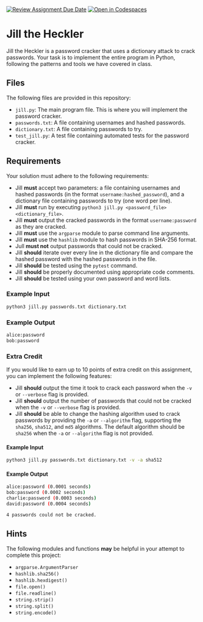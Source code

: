 [![Review Assignment Due Date](https://classroom.github.com/assets/deadline-readme-button-22041afd0340ce965d47ae6ef1cefeee28c7c493a6346c4f15d667ab976d596c.svg)](https://classroom.github.com/a/mzvVphHE)
[![Open in Codespaces](https://classroom.github.com/assets/launch-codespace-2972f46106e565e64193e422d61a12cf1da4916b45550586e14ef0a7c637dd04.svg)](https://classroom.github.com/open-in-codespaces?assignment_repo_id=16046388)
# Jill the Heckler

Jill the Heckler is a password cracker that uses a dictionary attack to crack
passwords. Your task is to implement the entire program in Python, following the
patterns and tools we have covered in class.

## Files

The following files are provided in this repository:

- `jill.py`: The main program file. This is where you will implement the
  password cracker.
- `passwords.txt`: A file containing usernames and hashed passwords.
- `dictionary.txt`: A file containing passwords to try.
- `test_jill.py`: A test file containing automated tests for the password
  cracker.

## Requirements

Your solution must adhere to the following requirements:

- Jill **must** accept two parameters: a file containing usernames and hashed
  passwords (in the format `username:hashed_password`), and a dictionary file
  containing passwords to try (one word per line).
- Jill **must** run by executing
  `python3 jill.py <password_file> <dictionary_file>`.
- Jill **must** output the cracked passwords in the format `username:password`
  as they are cracked.
- Jill **must** use the `argparse` module to parse command line arguments.
- Jill **must** use the `hashlib` module to hash passwords in SHA-256 format.
- Jull **must not** output passwords that could not be cracked.
- Jill **should** iterate over every line in the dictionary file and compare the
  hashed password with the hashed passwords in the file.
- Jill **should** be tested using the `pytest` command.
- Jill **should** be properly documented using appropriate code comments.
- Jill **should** be tested using your own password and word lists.

### Example Input

```bash
python3 jill.py passwords.txt dictionary.txt
```

### Example Output

```bash
alice:password
bob:password
```

### Extra Credit

If you would like to earn up to 10 points of extra credit on this assignment,
you can implement the following features:

- Jill **should** output the time it took to crack each password when the `-v`
  or `--verbose` flag is provided.
- Jill **should** output the number of passwords that could not be cracked when
  the `-v` or `--verbose` flag is provided.
- Jill **should** be able to change the hashing algorithm used to crack
  passwords by providing the `-a` or `--algorithm` flag, supporting the
  `sha256`, `sha512`, and `md5` algorithms. The default algorithm should be
  `sha256` when the `-a` or `--algorithm` flag is not provided.

#### Example Input

```bash
python3 jill.py passwords.txt dictionary.txt -v -a sha512
```

#### Example Output

```bash
alice:password (0.0001 seconds)
bob:password (0.0002 seconds)
charlie:password (0.0003 seconds)
david:password (0.0004 seconds)

4 passwords could not be cracked.
```

## Hints

The following modules and functions **may** be helpful in your attempt to
complete this project:

- `argparse.ArgumentParser`
- `hashlib.sha256()`
- `hashlib.hexdigest()`
- `file.open()`
- `file.readline()`
- `string.strip()`
- `string.split()`
- `string.encode()`

